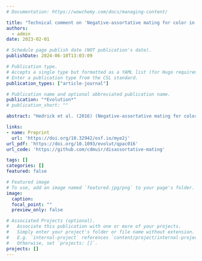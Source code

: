 ```yaml
---
# Documentation: https://wowchemy.com/docs/managing-content/

title: "Technical comment on 'Negative-assortative mating for color in wolves'"
authors: 
  - admin
date: 2023-02-01

# Schedule page publish date (NOT publication's date).
publishDate: 2024-06-10T13:03:09

# Publication type.
# Accepts a single type but formatted as a YAML list (for Hugo requirements).
# Enter a publication type from the CSL standard.
publication_types: ["article-journal"]

# Publication name and optional abbreviated publication name.
publication: "*Evolution*"
# publication_short: ""

abstract: "Hedrick et al. (2016) (Negative-assortative mating for color in wolves. Evolution, 70, 757–766) reported on 'negative-assortative mating for color in wolves' from Yellowstone National Park, the 'first documented case of significant negative-assortative mating in mammals.' Here I report a logical inconsistency in their population genetic model that effectively imposes selection against some assortatively mating genotype. After pointing out this inconsistency, I derive new expressions for the frequency of different matings and the equilibrium allele frequencies. Compared to Hedrick et al. (2016) (Negative-assortative mating for color in wolves. Evolution, 70, 757–766), the system rapidly approaches an equilibrium based on observed levels of negative-assortative mating in this population. Hence, the revised model may strengthen the case that assortative mating can maintain polymorphism and provides logically consistent results to inform the study of nonrandom mating in other organisms."

links:
- name: Preprint
  url: 'https://doi.org/10.32942/osf.io/mye2j'
url_pdf: 'https://doi.org/10.1093/evolut/qpac016'
url_code: 'https://github.com/cdmuir/disassortative-mating'

tags: []
categories: []
featured: false

# Featured image
# To use, add an image named `featured.jpg/png` to your page's folder. 
image:
  caption: 
  focal_point: ""
  preview_only: false

# Associated Projects (optional).
#   Associate this publication with one or more of your projects.
#   Simply enter your project's folder or file name without extension.
#   E.g. `internal-project` references `content/project/internal-project/index.md`.
#   Otherwise, set `projects: []`.
projects: []
---
```

